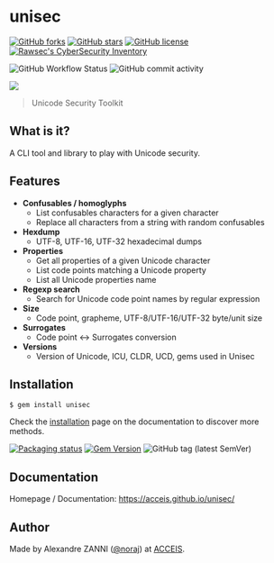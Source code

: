 # unisec

[![GitHub forks](https://img.shields.io/github/forks/acceis/unisec)](https://github.com/acceis/unisec/network)
[![GitHub stars](https://img.shields.io/github/stars/acceis/unisec)](https://github.com/acceis/unisec/stargazers)
[![GitHub license](https://img.shields.io/github/license/acceis/unisec)](https://github.com/acceis/unisec/blob/master/LICENSE)
[![Rawsec's CyberSecurity Inventory](https://inventory.raw.pm/img/badges/Rawsec-inventoried-FF5050_flat.svg)](https://inventory.raw.pm/tools.html#unisec)

![GitHub Workflow Status](https://img.shields.io/github/actions/workflow/status/acceis/unisec/ruby.yml?branch=master)
![GitHub commit activity](https://img.shields.io/github/commit-activity/y/acceis/unisec)

![](https://acceis.github.io/unisec/_media/unisec-logo.png)

> Unicode Security Toolkit

## What is it?

A CLI tool and library to play with Unicode security.

## Features

- **Confusables / homoglyphs**
  - List confusables characters for a given character
  - Replace all characters from a string with random confusables
- **Hexdump**
  - UTF-8, UTF-16, UTF-32 hexadecimal dumps
- **Properties**
  - Get all properties of a given Unicode character
  - List code points matching a Unicode property
  - List all Unicode properties name
- **Regexp search**
  - Search for Unicode code point names by regular expression
- **Size**
  - Code point, grapheme, UTF-8/UTF-16/UTF-32 byte/unit size
- **Surrogates**
  - Code point ↔️ Surrogates conversion
- **Versions**
  - Version of Unicode, ICU, CLDR, UCD, gems used in Unisec

## Installation

```plaintext
$ gem install unisec
```

Check the [installation](https://acceis.github.io/unisec/#/pages/install) page on the documentation to discover more methods.

[![Packaging status](https://repology.org/badge/vertical-allrepos/unisec.svg)](https://repology.org/project/unisec/versions)
[![Gem Version](https://badge.fury.io/rb/unisec.svg)](https://badge.fury.io/rb/unisec)
![GitHub tag (latest SemVer)](https://img.shields.io/github/tag/acceis/unisec)

## Documentation

Homepage / Documentation: https://acceis.github.io/unisec/

## Author

Made by Alexandre ZANNI ([@noraj](https://pwn.by/noraj/)) at [ACCEIS](https://www.acceis.fr/).
